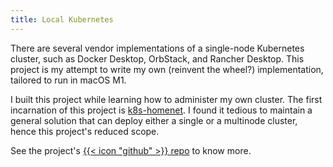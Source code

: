 ```yaml
---
title: Local Kubernetes
---
```


There are several vendor implementations of a single-node Kubernetes cluster, such as Docker Desktop, OrbStack, and Rancher Desktop.
This project is my attempt to write my own (reinvent the wheel?) implementation, tailored to run in macOS M1.

I built this project while learning how to administer my own cluster. The first incarnation of this project is
[k8s-homenet](https://github.com/ginolatorilla/k8s-homenet). I found it tedious to maintain a general solution that can
deploy either a single or a multinode cluster, hence this project's reduced scope.

See the project's [{{< icon "github" >}} repo](https://github.com/ginolatorilla/local-platform) to know more.
